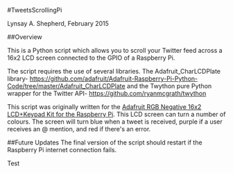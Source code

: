 #TweetsScrollingPi

Lynsay A. Shepherd, February 2015

##Overview

This is a Python script which allows you to scroll your Twitter feed across a 16x2 LCD screen connected to the GPIO of a Raspberry Pi.

The script requires the use of several libraries.  The Adafruit_CharLCDPlate library- https://github.com/adafruit/Adafruit-Raspberry-Pi-Python-Code/tree/master/Adafruit_CharLCDPlate and the Twython pure Python wrapper for the Twitter API- https://github.com/ryanmcgrath/twython

This script was originally written for the <a href="http://www.adafruit.com/product/1110">Adafruit RGB Negative 16x2 LCD+Keypad Kit for the Raspberry Pi</a>.  This LCD screen can turn a number of colours.  The screen will turn blue when a tweet is received, purple if a user receives an @ mention, and red if there's an error.

##Future Updates
The final version of the script should restart if the Raspberry Pi internet connection fails.

Test
